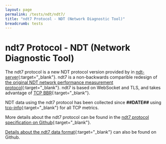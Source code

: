 ```yaml
---
layout: page
permalink: /tests/ndt/ndt7/
title: "ndt7 Protocol - NDT (Network Diagnostic Tool)"
breadcrumb: tests
---
```


# ndt7 Protocol - NDT (Network Diagnostic Tool)

The ndt7 protocol is a new NDT protocol version provided by in [ndt-server](https://github.com/m-lab/ndt-server/){:target="_blank"}. ndt7 is a non-backwards comparible redesign of [the original NDT network performance measurement protocol](https://github.com/ndt-project/ndt){:target="_blank"}. ndt7 is based on WebSocket and TLS, and takes advantage of [TCP BBR](https://queue.acm.org/detail.cfm?id=3022184){:target="_blank"}.

NDT data using the ndt7 protocol has been collected since **##DATE##** using [tcp-info](https://github.com/m-lab/tcp-info){:target="_blank"} for all TCP metrics.

More details about the ndt7 protocol can be found in the [ndt7 protocol specification on Github](https://github.com/m-lab/ndt-server/blob/master/spec/ndt7-protocol.md){:target="_blank"}.

[Details about the ndt7 data format](https://github.com/m-lab/ndt-server/blob/master/spec/data-format.md){:target="_blank"} can also be found on Github.
